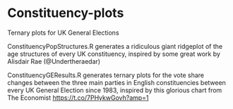 # Constituency-plots
Ternary plots for UK General Elections

ConstituencyPopStructures.R generates a ridiculous giant ridgeplot of the age structures of every UK constituency, inspired by some great work by Alisdair Rae (@Undertheraedar)

ConstituencyGEResults.R generates ternary plots for the vote share changes between the three main parties in English constituencies between every UK General Election since 1983, inspired by this glorious chart from The Economist https://t.co/7PHykwGovh?amp=1
